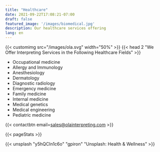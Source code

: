```yaml
---
title: "Healthcare"
date: 2021-09-22T17:08:21-07:00
draft: false
featured_image: '/images/biomedical.jpg'
description: Our healthcare services offering
lang: en
---
```


{{< customimg src="/images/ola.svg" width="50%" >}}
{{< head 2 "We Offer Interpreting Services in the Following Healthcare Fields" >}}

- Occupational medicine
- Allergy and Immunology
- Anesthesiology
- Dermatology
- Diagnostic radiology
- Emergency medicine
- Family medicine
- Internal medicine
- Medical genetics
- Medical engineering
- Pediatric medicine

{{< contactbtn email=sales@olainterpreting.com >}}

{{< pageStats >}}

{{< unsplash "y5hQCIn1c6o" "gpiron" "Unsplash: Health & Wellness" >}}
